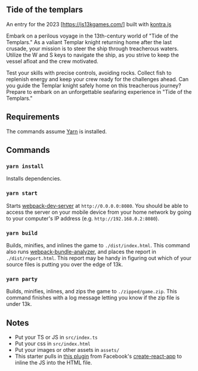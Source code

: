 ## Tide of the templars

An entry for the 2023 [https://js13kgames.com/] built with [kontra.js](https://straker.github.io/kontra/getting-started)

Embark on a perilous voyage in the 13th-century world of "Tide of the Templars." As a valiant Templar knight returning home after the last crusade, your mission is to steer the ship through treacherous waters. Utilize the W and S keys to navigate the ship, as you strive to keep the vessel afloat and the crew motivated.

Test your skills with precise controls, avoiding rocks. Collect fish to replenish energy and keep your crew ready for the challenges ahead. Can you guide the Templar knight safely home on this treacherous journey? Prepare to embark on an unforgettable seafaring experience in "Tide of the Templars."

## Requirements

The commands assume [Yarn](https://yarnpkg.com/en/docs/install) is installed.

## Commands

### `yarn install`

Installs dependencies.

### `yarn start`

Starts [webpack-dev-server](https://webpack.js.org/configuration/dev-server/) at `http://0.0.0.0:8080`. You should be able to access the server on your mobile device from your home network by going to your computer's IP address (e.g. `http://192.168.0.2:8080`).

### `yarn build`

Builds, minifies, and inlines the game to `./dist/index.html`. This command also runs [webpack-bundle-analyzer](https://github.com/webpack-contrib/webpack-bundle-analyzer), and places the report in `./dist/report.html`. This report may be handy in figuring out which of your source files is putting you over the edge of 13k.

### `yarn party`

Builds, minifies, inlines, and zips the game to `./zipped/game.zip`. This command finishes with a log message letting you know if the zip file is under 13k.

## Notes

- Put your TS or JS in `src/index.ts`
- Put your css in `src/index.html`
- Put your images or other assets in `assets/`
- This starter pulls in [this plugin](https://github.com/facebook/create-react-app/blob/edc671eeea6b7d26ac3f1eb2050e50f75cf9ad5d/packages/react-dev-utils/InlineChunkHtmlPlugin.js#L10) from Facebook's [create-react-app](https://reactjs.org/docs/create-a-new-react-app.html) to inline the JS into the HTML file.
